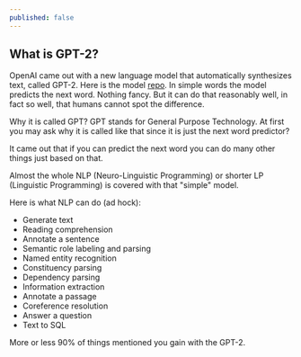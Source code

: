 ```yaml
---
published: false
---
```

## What is GPT-2?

OpenAI came out with a new language model that automatically synthesizes text, called GPT-2.
Here is the model [repo](https://github.com/openai/gpt-2). In simple words the model predicts the next word. Nothing fancy. But it can do that reasonably well, in fact so well, that humans cannot spot the difference.

Why it is called GPT? GPT stands for General Purpose Technology. At first you may ask why it is called like that since it is just the next word predictor?

It came out that if you can predict the next word you can do many other things just based on that.

Almost the whole NLP (Neuro-Linguistic Programming) or shorter LP (Linguistic Programming) is covered with that "simple" model.

Here is what NLP can do (ad hock):

- Generate text
- Reading comprehension
- Annotate a sentence
- Semantic role labeling and parsing
- Named entity recognition
- Constituency parsing
- Dependency parsing
- Information extraction
- Annotate a passage
- Coreference resolution
- Answer a question
- Text to SQL

More or less 90% of things mentioned you gain with the GPT-2. 

